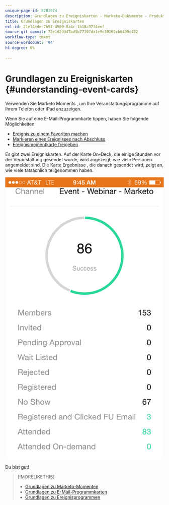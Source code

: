 ```yaml
---
unique-page-id: 8781974
description: Grundlagen zu Ereigniskarten - Marketo-Dokumente - Produktdokumentation
title: Grundlagen zu Ereigniskarten
exl-id: 21e14ede-7b94-4580-8a4c-1b18a3734eef
source-git-commit: 72e1d29347bd5b77107da1e9c30169cb6490c432
workflow-type: tm+mt
source-wordcount: '94'
ht-degree: 0%

---
```


# Grundlagen zu Ereigniskarten {#understanding-event-cards}

Verwenden Sie Marketo Moments , um Ihre Veranstaltungsprogramme auf Ihrem Telefon oder iPad anzuzeigen.

Wenn Sie auf eine E-Mail-Programmkarte tippen, haben Sie folgende Möglichkeiten:

* [Ereignis zu einem Favoriten machen](/help/marketo/product-docs/core-marketo-concepts/mobile-apps/marketo-moments/working-with-moments/creating-a-favorite.md)
* [Markieren eines Ereignisses nach Abschluss](/help/marketo/product-docs/core-marketo-concepts/mobile-apps/marketo-moments/working-with-moments/marking-it-done.md)
* [Ereignismomentkarte freigeben](/help/marketo/product-docs/core-marketo-concepts/mobile-apps/marketo-moments/working-with-moments/sharing-a-moment.md)

Es gibt zwei Ereigniskarten. Auf der Karte On-Deck, die einige Stunden vor der Veranstaltung gesendet wurde, wird angezeigt, wie viele Personen angemeldet sind. Die Karte Ergebnisse , die danach gesendet wird, zeigt an, wie viele tatsächlich teilgenommen haben.

![](assets/image2015-7-15-16-3a56-3a16.png)

Du bist gut!

>[!MORELIKETHIS]
>
>* [Grundlagen zu Marketo-Momenten](/help/marketo/product-docs/core-marketo-concepts/mobile-apps/marketo-moments/understanding-moments/understanding-marketo-moments.md)
>* [Grundlagen zu E-Mail-Programmkarten](/help/marketo/product-docs/core-marketo-concepts/mobile-apps/marketo-moments/understanding-moments/understanding-email-program-cards.md)
>* [Grundlagen zu Ereignisprogrammen](/help/marketo/product-docs/demand-generation/events/understanding-events/understanding-event-programs.md)

